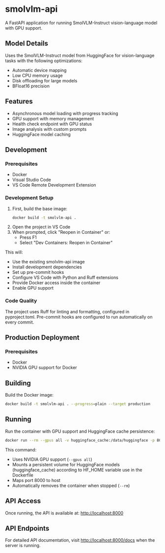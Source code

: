 # smolvlm-api
A FastAPI application for running SmolVLM-Instruct vision-language model with GPU support.

## Model Details
Uses the SmolVLM-Instruct model from HuggingFace for vision-language tasks with the following optimizations:
- Automatic device mapping
- Low CPU memory usage
- Disk offloading for large models
- BFloat16 precision

## Features
- Asynchronous model loading with progress tracking
- GPU support with memory management
- Health check endpoint with GPU status
- Image analysis with custom prompts
- HuggingFace model caching

## Development
### Prerequisites
- Docker
- Visual Studio Code
- VS Code Remote Development Extension

### Development Setup
1. First, build the base image:
   ```bash
   docker build -t smolvlm-api .
   ```
2. Open the project in VS Code
3. When prompted, click "Reopen in Container" or:
   - Press F1
   - Select "Dev Containers: Reopen in Container"

This will:
- Use the existing smolvlm-api image
- Install development dependencies
- Set up pre-commit hooks
- Configure VS Code with Python and Ruff extensions
- Provide Docker access inside the container
- Enable GPU support

### Code Quality
The project uses Ruff for linting and formatting, configured in pyproject.toml.
Pre-commit hooks are configured to run automatically on every commit.

## Production Deployment
### Prerequisites
- Docker
- NVIDIA GPU support for Docker

## Building
Build the Docker image:
```bash
docker build -t smolvlm-api . --progress=plain --target production
```

## Running
Run the container with GPU support and HuggingFace cache persistence:
```bash
docker run --rm --gpus all -v huggingface_cache:/data/huggingface -p 8000:8000 smolvlm-api
```
This command:
- Uses NVIDIA GPU support (```--gpus all```)
- Mounts a persistent volume for HuggingFace models (huggingface_cache) according to HF_HOME variable use in the Dockerfile
- Maps port 8000 to host
- Automatically removes the container when stopped (```--rm```)

## API Access
Once running, the API is available at: [http://localhost:8000](http://localhost:8000)

## API Endpoints
For detailed API documentation, visit [http://localhost:8000/docs](http://localhost:8000/docs) when the server is running.